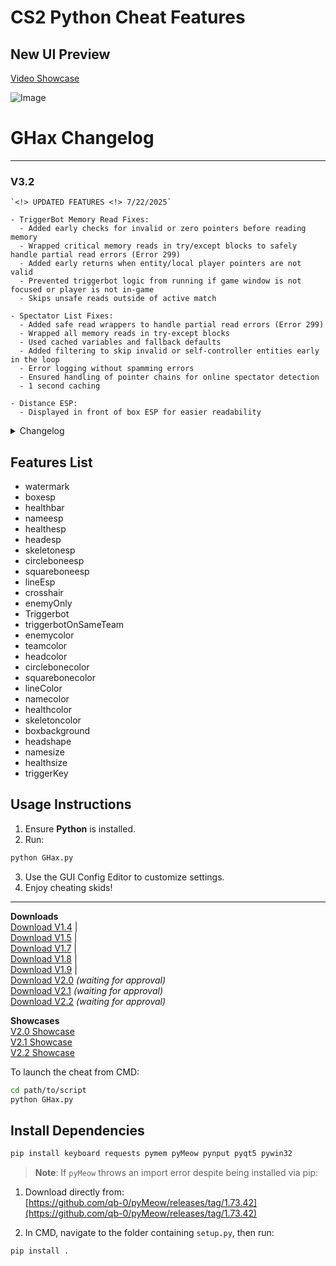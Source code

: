 # CS2 Python Cheat Features

## New UI Preview
[Video Showcase](https://www.youtube.com/watch?v=hjZrGECIhu4)

![Image](https://i.imgur.com/XiEJzhV.png)


# GHax Changelog
---
### **V3.2**
```
`<!> UPDATED FEATURES <!> 7/22/2025`

- TriggerBot Memory Read Fixes:
  - Added early checks for invalid or zero pointers before reading memory
  - Wrapped critical memory reads in try/except blocks to safely handle partial read errors (Error 299)
  - Added early returns when entity/local player pointers are not valid
  - Prevented triggerbot logic from running if game window is not focused or player is not in-game
  - Skips unsafe reads outside of active match

- Spectator List Fixes:
  - Added safe read wrappers to handle partial read errors (Error 299)
  - Wrapped all memory reads in try-except blocks
  - Used cached variables and fallback defaults
  - Added filtering to skip invalid or self-controller entities early in the loop
  - Error logging without spamming errors
  - Ensured handling of pointer chains for online spectator detection
  - 1 second caching

- Distance ESP:
  - Displayed in front of box ESP for easier readability
```

<details>
<summary>Changelog</summary>


### **V3.1**

`<!> UPDATED FEATURES <!> 7/20/2025`

```
- Aimbot:
  - Added collections.deque for learning data storage
  - Cached pymem read funcs and math funcs in __init__
  - Learning data uses deque with maxlen=50
  - load_learning: convert keys to tuple, values to deque
  - save_learning: convert deque to list, keys to string
  - get_entity: cached local_player_controller read
  - get_current_bone_index: cache velocity vector outside loop
  - run():
    - Reduced sleep_base to 0.005
    - Dynamic recoil scale based on shots_fired
    - Smoothing jitter reduced, max smoothing 0.25
    - Mouse movement clamped to ±15
    - Added learning correction clamping and locking
    - Improved exception handling with shorter sleep
```

---

### **V3.0**

```txt
- Changed aimbot to external mouse movement instead of writing view angles
- Added no flash and spectator list
- Added armor bar and armor ESP
```

---

### **V2.7**

```txt
- Added weapon ESP
- Moved weapon check directly into aimbot.py
- Added bomb ESP
```

---

### **V2.6**

```txt
- Added FOV overlay color change
- Added simple weapon check for aimbot (no aim on knife/nade)
- Aim at closest bone to crosshair added to aimbot
```

---

### **V2.5**

```txt
- Complete GUI overhaul
- Custom color window
- Added configs
- Added RCS control toggle
- Added render refresh rate sync toggle
- Added triggerbot always on
```

---

### **V2.4**

```txt
- Aimbot learning system:
  - Stores delta angle adjustments linked to quantized angles
  - Saved across sessions for improvement

- Velocity prediction:
  - Reads target velocity to predict future position
  - Improves hit probability for moving targets
```

---

### **V2.3**

`<!> UPDATED FEATURES <!> 7/6/2025`

```txt
- Modularization:
  - Further separated scripts into modules

- Features:
  - Added aimbot & recoil control with extensive customization
  - Added Glow ESP
  - Added cooldown to TriggerBot
  - Added BHop (very effective)
  - Added separate FOV overlay window
  - Added client.dll process handler support
  - Hardcoded offsets, with update script
  - Downward offset added due to bone issues
  - Local offset loading instead of online fetch
  - Full PyQt5 GUI customization
  - Removed initial weapon check from b2.3 (broken)
```

---

### **V2.2**

`<!> UPDATED FEATURES <!> 7/3/2025`

```txt
- Modularization:
  - Separated offsets into its own script
  - Created legit aimbot with recoil control

- Organization:
  - Files modularized and separated
  - GHax.py and Aim_Recoil.py must both be run (multiprocessing coming v2.3)
```

---

### **V2.1**

`<!> UPDATED FEATURES <!> 7/2/2025`

```txt
- Replaced CT/T Side ESP toggles with:
  - "Enemy Only" or "Team Only"

- Fixed watermark disappearing bug due to conditional end_drawing()

- WallHack:
  - end_drawing() now called exactly once per frame

- GUI:
  - Added FOV changer slider (default 90)
  - Added disclaimer for memory writing
  - Real-time slider updates
```

---

### **V2.0**

`<!> UPDATED FEATURES <!> 6/30/2025`

```txt
- Updated cheat for game patch
- Fixed triggerbot performance
- Updated UI
```

---

### **V1.9**

`<!> UPDATED FEATURES <!> 5/11/2024`

```txt
- Updated Entity class for new gameScene structure and a2x links
- Expanded offset dictionary for aimbot/no recoil

Class Updates:
- Health, Team, Pos, Name, BonePos, WTS methods fully implemented with fallback handling
```

---

### **V1.8**

`<!> UPDATED FEATURES <!> 5/11/2024`

```txt
- Added TriggerBot
- Added TriggerKey and TriggerTeam
- Keyboard listener with winsound
- Temporarily removed config.json
```

---

### **V1.7**

`<!> UPDATED FEATURES <!> 5/10/2024`

```txt
- Temporarily removed TriggerBot and config file
- Fixed ESP bugs
- Improved ESP performance
- Added PyQt5 GUI
- PyInstaller support added
```

---

### **V1.6**

`<!> UPDATED FEATURES <!> 5/8/2024`

```txt
- Wallhack:
  - Toggle bounding box and ESP features independently
  - Fix for crash on re-enable
  - Opacity control for bounding box background
```

---

### **V1.5**

`<!> UPDATED FEATURES <!> 5/7/2024`

```txt
- Squarebone ESP
- Updated crosshair
- Changed team ESP to enemy-only
- Wallhack no longer renders on local player
- Fixed ReadProcessMemory Error 299
- Added text colors for name & health
- Improved JSON config parsing
- Removed tkinter GUI (temporarily)
```

---

### **V1.4**

`<!> UPDATED FEATURES <!> 5/3/2024`

```txt
- Font size options for name/health ESP
- Circle bone ESP
- Skeleton ESP (may lag)
- Color options for new ESP types
- Headshape toggle (circle/square)
```

---

### **V1.3**

`<!> UPDATED FEATURES <!> 4/23/2024`

```txt
- Triggerkey customization (shift/ctrl/alt/spacebar)
- External crosshair (+)
- Health and Name ESP
- Improved watermark with disable option
```

</details>


## Features List

- watermark  
- boxesp  
- healthbar  
- nameesp  
- healthesp  
- headesp  
- skeletonesp  
- circleboneesp  
- squareboneesp  
- lineEsp  
- crosshair  
- enemyOnly  
- Triggerbot  
- triggerbotOnSameTeam  
- enemycolor  
- teamcolor  
- headcolor  
- circlebonecolor  
- squarebonecolor  
- lineColor  
- namecolor  
- healthcolor  
- skeletoncolor  
- boxbackground  
- headshape  
- namesize  
- healthsize  
- triggerKey

## Usage Instructions

1. Ensure **Python** is installed.  
2. Run:

```bash
python GHax.py
```

3. Use the GUI Config Editor to customize settings.  
4. Enjoy cheating skids!

---

**Downloads**  
[Download V1.4](https://www.unknowncheats.me/forum/downloads.php?do=file&id=44694) |  
[Download V1.5](https://www.unknowncheats.me/forum/downloads.php?do=file&id=44911) |  
[Download V1.7](https://www.unknowncheats.me/forum/downloads.php?do=file&id=44961) |  
[Download V1.8](https://www.unknowncheats.me/forum/downloads.php?do=file&id=45009) |  
[Download V1.9](https://www.unknowncheats.me/forum/downloads.php?do=file&id=48333) |  
[Download V2.0](https://www.unknowncheats.me/forum/downloads.php?do=file&id=50285) _(waiting for approval)_  
[Download V2.1](https://www.unknowncheats.me/forum/downloads.php?do=file&id=50315) _(waiting for approval)_  
[Download V2.2](https://www.unknowncheats.me/forum/downloads.php?do=file&id=50335) _(waiting for approval)_

**Showcases**  
[V2.0 Showcase](https://www.youtube.com/watch?v=ky462PVNFhM&t=586s)  
[V2.1 Showcase](https://www.youtube.com/watch?v=oZ-TfVf9iqI)  
[V2.2 Showcase](https://www.youtube.com/watch?v=pDBap2KieU8)


To launch the cheat from CMD:

```bash
cd path/to/script
python GHax.py
```

## Install Dependencies

```bash
pip install keyboard requests pymem pyMeow pynput pyqt5 pywin32
```

> **Note**: If `pyMeow` throws an import error despite being installed via pip:

1. Download directly from:  
   [https://github.com/qb-0/pyMeow/releases/tag/1.73.42](https://github.com/qb-0/pyMeow/releases/tag/1.73.42)

2. In CMD, navigate to the folder containing `setup.py`, then run:

```bash
pip install .
```
